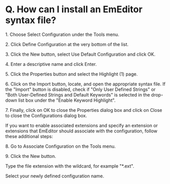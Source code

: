 # Q. How can I install an EmEditor syntax file?

1\. Choose Select Configuration under the Tools menu.

2\. Click Define Configuration at the very bottom of the list.

3\. Click the New button, select Use Default Configuration and click OK.

4\. Enter a descriptive name and click Enter.

5\. Click the Properties button and select the Highlight (1) page.

6\. Click on the Import button, locate, and open the appropriate syntax file. If the "Import" button is disabled, check if "Only User Defined Strings" or "Both User-Defined Strings and Default Keywords" is selected in the drop-down list box under the "Enable Keyword Highlight".

7\. Finally, click on OK to close the Properties dialog box and click on Close to close the Configurations dialog box.

If you want to enable associated extensions and specify an extension or extensions that EmEditor should associate with the configuration, follow these additional steps:

8\. Go to Associate Configuration on the Tools menu.

9\. Click the New button.

Type the file extension with the wildcard, for example "\*.ext".

Select your newly defined configuration name.
